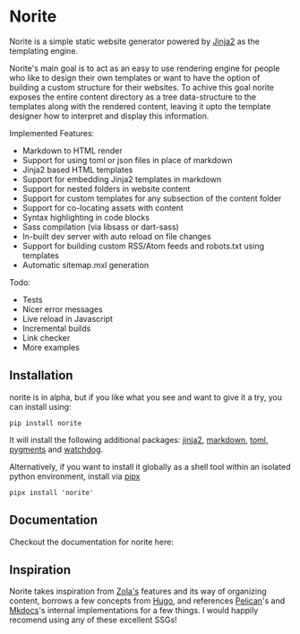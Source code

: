 # Norite

Norite is a simple static website generator powered by [Jinja2](https://palletsprojects.com/p/jinja) as the templating engine.

Norite's main goal is to act as an easy to use rendering engine for people who like to design their own templates or want to have the option of building a custom structure for their websites. To achive this goal norite exposes the entire content directory as a tree data-structure to the templates along with the rendered content, leaving it upto the template designer how to interpret and display this information.

Implemented Features:
- Markdown to HTML render
- Support for using toml or json files in place of markdown
- Jinja2 based HTML templates
- Support for embedding Jinja2 templates in markdown
- Support for nested folders in website content 
- Support for custom templates for any subsection of the content folder
- Support for co-locating assets with content
- Syntax highlighting in code blocks
- Sass compilation (via libsass or dart-sass)
- In-built dev server with auto reload on file changes 
- Support for building custom RSS/Atom feeds and robots.txt using templates
- Automatic sitemap.mxl generation

Todo:
- Tests
- Nicer error messages
- Live reload in Javascript
- Incremental builds
- Link checker
- More examples


## Installation
norite is in alpha, but if you like what you see and want to give it a try, you can install using:
```shell
pip install norite
```

It will install the following additional packages: [jinja2](https://pypi.org/project/Jinja2/), [markdown](https://pypi.org/project/Markdown/), [toml](https://pypi.org/project/toml/), [pygments](https://pypi.org/project/Pygments/) and [watchdog](https://pypi.org/project/watchdog/).

Alternatively, if you want to install it globally as a shell tool within an isolated python environment, install via [pipx](https://pypa.github.io/pipx/)
```shell
pipx install 'norite'
```

## Documentation
Checkout the documentation for norite here:


## Inspiration
Norite takes inspiration from [Zola's](https://www.getzola.org/) features and its way of organizing content, borrows a few concepts from [Hugo](https://gohugo.io), and references  [Pelican](https://blog.getpelican.com/)'s and [Mkdocs](https://www.mkdocs.org/)'s internal implementations for a few things. I would happily recomend using any of these excellent SSGs!



